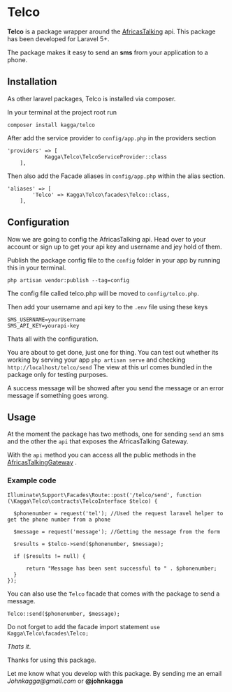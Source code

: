 # Telco 
**Telco** is a package wrapper around the [AfricasTalking](http://africastalking.com/) api. 
This package has been developed for Laravel 5+.

The package makes it easy to send an **sms** from your application to a phone.

## Installation
As other laravel packages, Telco is installed via composer.

In your terminal at the project root run

```$xslt
composer install kagga/telco
```


After add the service provider to `config/app.php` in the providers section

```$xslt
'providers' => [ 
            Kagga\Telco\TelcoServiceProvider::class 
    ],
```

Then also add the Facade aliases in `config/app.php` within the alias section.

```$xslt
'aliases' => [
        'Telco' => Kagga\Telco\facades\Telco::class,
    ],
```

    
## Configuration
    
 Now we are going to config the AfricasTalking api. Head over to your account or sign up to 
    get your api key and username and jey hold of them.
   
 Publish the package config file to the `config` folder in your app by running this in your terminal.
 
 ```$xslt
php artisan vendor:publish --tag=config
```
 
 The config file called telco.php will be moved to `config/telco.php`.
 
 Then add your username and api key to the `.env` file using these keys
 
 ```$xslt
SMS_USERNAME=yourUsername
SMS_API_KEY=yourapi-key
``` 
 Thats all with the configuration.
 
 You are about to get done, just one for thing. You can test out whether its working by serving your app `php artisan serve` 
 and checking `http://localhost/telco/send` The view at this url comes bundled in the package only for testing purposes.
  
  A success message will be showed after you send the message or an error 
  message if something goes wrong.
  
## Usage
  At the moment the package has two methods, one for sending `send` an sms and the other
  the `api` that exposes the AfricasTalking Gateway.
  
  With the `api` method you can access all the public methods in the 
  [AfricasTalkingGateway](http://docs.africastalking.com/sms/sending) .
  
### Example code
  ```$xslt
Illuminate\Support\Facades\Route::post('/telco/send', function (\Kagga\Telco\contracts\TelcoInterface $telco) {

    $phonenumber = request('tel'); //Used the request laravel helper to get the phone number from a phone

    $message = request('message'); //Getting the message from the form
    
    $results = $telco->send($phonenumber, $message);
    
    if ($results != null) {

        return "Message has been sent successful to " . $phonenumber;
    }
});
```
  You can also  use the `Telco` facade that comes with the package
  to send a message.
  
  ```$xslt
Telco::send($phonenumber, $message);
```
Do not forget to add the facade import statement 
`use Kagga\Telco\facades\Telco;`

  
  _Thats it_.
  
  Thanks for using this package.
  
  Let me know what you develop with this package. By sending me an email _Johnkagga@gmail.com_ or **@johnkagga**
    